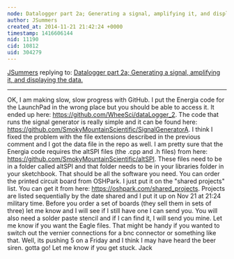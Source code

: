```yaml
---
node: Datalogger part 2a; Generating a signal, amplifying it, and displaying the data.
author: JSummers
created_at: 2014-11-21 21:42:24 +0000
timestamp: 1416606144
nid: 11190
cid: 10812
uid: 304279
---
```




[JSummers](../profile/JSummers) replying to: [Datalogger part 2a; Generating a signal, amplifying it, and displaying the data.](../notes/JSummers/09-25-2014/datalogger-part-2a-generating-a-signal-amplifying-it-and-displaying-the-data)

----
OK, I am making slow, slow progress with GitHub.  I put the Energia code for the LaunchPad in the wrong place but you should be able to access it.  It ended up here: https://github.com/WheeSci/dataLogger_2.  The code that runs the signal generator is really simple and it can be found here: https://github.com/SmokyMountainScientific/SignalGeneratorA.  I think I fixed the problem with the file extensions described in the previous comment and I got the data file in the repo as well.  I am pretty sure that the Energia code requires the altSPI files (the .cpp and .h files) from here: https://github.com/SmokyMountainScientific/altSPI.  These files need to be in a folder called altSPI and that folder needs to be in your libraries folder in your sketchbook. That should be all the software you need.
You can order the printed circuit board from OSHPark.  I just put it on the "shared projects" list.  You can get it from here: https://oshpark.com/shared_projects.  Projects are listed sequentially by the date shared and I put it up on Nov 21 at 21:24 military time.  Before you order a set of boards (they sell them in sets of three) let me know and I will see if I still have one I can send you.  You will also need a solder paste stencil and if I can find it, I will send you mine.  Let me know if you want the Eagle files.  That might be handy if you wanted to switch out the vernier connections for a bnc connector or something like that.
Well, its pushing 5 on a Friday and I think I may have heard the beer siren.
gotta go!
Let me know if you get stuck.
Jack
